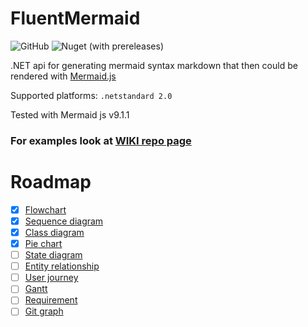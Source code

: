 # FluentMermaid
![GitHub](https://img.shields.io/github/license/wowbios/FluentMermaid)
![Nuget (with prereleases)](https://img.shields.io/nuget/vpre/FluentMermaid)

.NET api for generating mermaid syntax markdown that then could be rendered with [Mermaid.js](https://mermaid-js.github.io/mermaid/#/)

Supported platforms: `.netstandard 2.0`

Tested with Mermaid js v9.1.1

### For examples look at [WIKI repo page](https://github.com/wowbios/FluentMermaid/wiki/Flowchart)

# Roadmap
- [x] [Flowchart](https://mermaid-js.github.io/mermaid/#/flowchart)
- [x] [Sequence diagram](https://mermaid-js.github.io/mermaid/#/sequenceDiagram)
- [x] [Class diagram](https://mermaid-js.github.io/mermaid/#/classDiagram)
- [x] [Pie chart](https://mermaid-js.github.io/mermaid/#/pie)
- [ ] [State diagram](https://mermaid-js.github.io/mermaid/#/stateDiagram)
- [ ] [Entity relationship](https://mermaid-js.github.io/mermaid/#/entityRelationshipDiagram)
- [ ] [User journey](https://mermaid-js.github.io/mermaid/#/user-journey)
- [ ] [Gantt](https://mermaid-js.github.io/mermaid/#/gantt)
- [ ] [Requirement](https://mermaid-js.github.io/mermaid/#/requirementDiagram)
- [ ] [Git graph](https://mermaid-js.github.io/mermaid/#/gitgraph)
